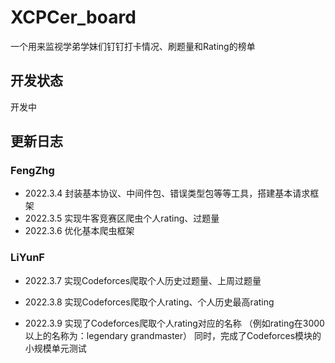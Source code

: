 # XCPCer_board
一个用来监视学弟学妹们钉钉打卡情况、刷题量和Rating的榜单



## 开发状态

开发中



## 更新日志

### FengZhg

- 2022.3.4 封装基本协议、中间件包、错误类型包等等工具，搭建基本请求框架
- 2022.3.5 实现牛客竞赛区爬虫个人rating、过题量
- 2022.3.6 优化基本爬虫框架



### LiYunF

- 2022.3.7 实现Codeforces爬取个人历史过题量、上周过题量

- 2022.3.8 实现Codeforces爬取个人rating、个人历史最高rating

- 2022.3.9 实现了Codeforces爬取个人rating对应的名称
（例如rating在3000以上的名称为：legendary grandmaster）
同时，完成了Codeforces模块的小规模单元测试